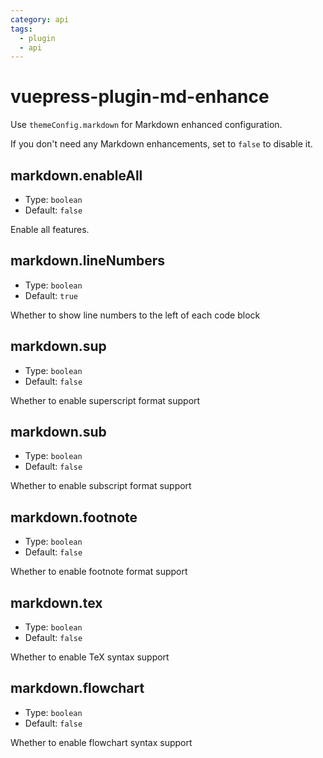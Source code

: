 ```yaml
---
category: api
tags:
  - plugin
  - api
---
```


# vuepress-plugin-md-enhance

Use `themeConfig.markdown` for Markdown enhanced configuration.

If you don't need any Markdown enhancements, set to `false` to disable it.

## markdown.enableAll

- Type: `boolean`
- Default: `false`

Enable all features.

## markdown.lineNumbers <MyBadge text="Default value changed" type = "error" />

- Type: `boolean`
- Default: `true`

Whether to show line numbers to the left of each code block

## markdown.sup

- Type: `boolean`
- Default: `false`

Whether to enable superscript format support

## markdown.sub

- Type: `boolean`
- Default: `false`

Whether to enable subscript format support

## markdown.footnote

- Type: `boolean`
- Default: `false`

Whether to enable footnote format support

## markdown.tex

- Type: `boolean`
- Default: `false`

Whether to enable TeX syntax support

## markdown.flowchart

- Type: `boolean`
- Default: `false`

Whether to enable flowchart syntax support
